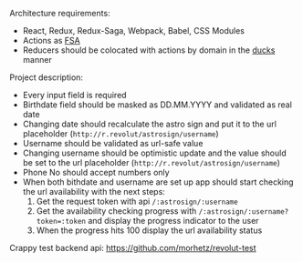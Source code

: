 Architecture requirements:
* React, Redux, Redux-Saga, Webpack, Babel, CSS Modules
* Actions as [FSA](https://github.com/acdlite/flux-standard-action)
* Reducers should be colocated with actions by domain in the
  [ducks](https://github.com/erikras/ducks-modular-redux) manner

Project description:
* Every input field is required
* Birthdate field should be masked as DD.MM.YYYY and validated as real date
* Changing date should recalculate the astro sign and put it to the url
  placeholder (`http://r.revolut/astrosign/username`)
* Username should be validated as url-safe value
* Changing username should be optimistic update and the value should be set to
  the url placeholder (`http://r.revolut/astrosign/username`)
* Phone No should accept numbers only
* When both bithdate and username are set up app should start checking the url
  availability with the next steps:
  1. Get the request token with api `/:astrosign/:username`
  2. Get the availability checking progress with `/:astrosign/:username?token=:token`
     and display the progress indicator to the user
  3. When the progress hits 100 display the url availability status

Crappy test backend api:
https://github.com/morhetz/revolut-test
